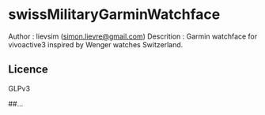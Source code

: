 # swissMilitaryGarminWatchface

Author     : lievsim (simon.lievre@gmail.com)
Descrition : Garmin watchface for vivoactive3 inspired by Wenger watches Switzerland.

## Licence

GLPv3

##...

 
